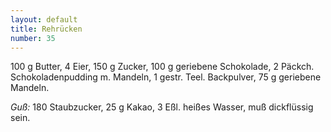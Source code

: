 ```yaml
---
layout: default
title: Rehrücken
number: 35
---
```


100 g Butter, 4 Eier, 150 g Zucker, 100 g geriebene Schokolade, 2 Päckch. Schokoladenpudding m. Mandeln, 1 gestr. Teel. Backpulver, 75 g geriebene Mandeln.

*Guß:* 180 Staubzucker, 25 g Kakao, 3 Eßl. heißes Wasser, muß dickflüssig sein.